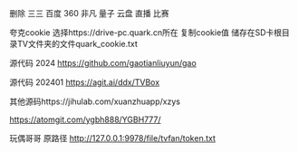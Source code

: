 删除 三三  百度  360 非凡  量子  云盘  直播  比赛  


夸克cookie 选择https://drive-pc.quark.cn所在 复制cookie值  储存在SD卡根目录TV文件夹的文件quark_cookie.txt

源代码  2024
https://github.com/gaotianliuyun/gao


源代码 202401
https://agit.ai/ddx/TVBox





其他源码https://jihulab.com/xuanzhuapp/xzys

https://atomgit.com/ygbh888/YGBH777/



玩偶哥哥  原路径 http://127.0.0.1:9978/file/tvfan/token.txt
